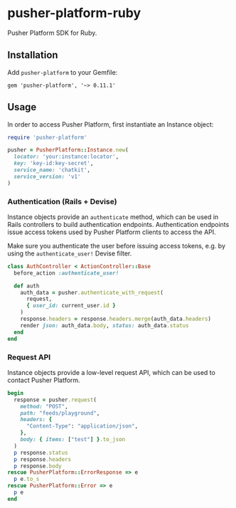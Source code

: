 # pusher-platform-ruby

Pusher Platform SDK for Ruby.

## Installation

Add `pusher-platform` to your Gemfile:

```
gem 'pusher-platform', '~> 0.11.1'
```

## Usage

In order to access Pusher Platform, first instantiate an Instance object:

```ruby
require 'pusher-platform'

pusher = PusherPlatform::Instance.new(
  locator: 'your:instance:locator',
  key: 'key-id:key-secret',
  service_name: 'chatkit',
  service_version: 'v1'
)
```

### Authentication (Rails + Devise)

Instance objects provide an `authenticate` method, which can be used in Rails
controllers to build authentication endpoints. Authentication endpoints issue
access tokens used by Pusher Platform clients to access the API.

Make sure you authenticate the user before issuing access tokens, e.g. by using
the `authenticate_user!` Devise filter.

```ruby
class AuthController < ActionController::Base
  before_action :authenticate_user!

  def auth
    auth_data = pusher.authenticate_with_request(
      request,
      { user_id: current_user.id }
    )
    response.headers = response.headers.merge(auth_data.headers)
    render json: auth_data.body, status: auth_data.status
  end
end
```

### Request API

Instance objects provide a low-level request API, which can be used to contact
Pusher Platform.

```ruby
begin
  response = pusher.request(
    method: "POST",
    path: "feeds/playground",
    headers: {
      "Content-Type": "application/json",
    },
    body: { items: ["test"] }.to_json
  )
  p response.status
  p response.headers
  p response.body
rescue PusherPlatform::ErrorResponse => e
  p e.to_s
rescue PusherPlatform::Error => e
  p e
end
```
